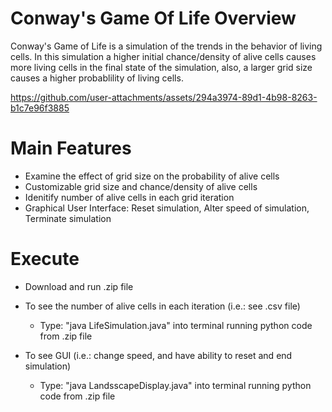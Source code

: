 # Conway's Game Of Life Overview

Conway's Game of Life is a simulation of the trends in the behavior of living cells. In this simulation a higher initial chance/density of alive cells causes more living cells in the final state of the simulation, also, a larger grid size causes a higher probablility of living cells. 



https://github.com/user-attachments/assets/294a3974-89d1-4b98-8263-b1c7e96f3885




# Main Features

- Examine the effect of grid size on the probability of alive cells
- Customizable grid size and chance/density of alive cells
- Idenitify number of alive cells in each grid iteration
- Graphical User Interface: Reset simulation, Alter speed of simulation, Terminate simulation


# Execute

- Download and run .zip file

- To see the number of alive cells in each iteration (i.e.: see .csv file)
    - Type:
        "java LifeSimulation.java"
  into terminal running python code from .zip file
  
- To see GUI (i.e.: change speed, and have ability to reset and end simulation)
    - Type:
        "java LandsscapeDisplay.java"
  into terminal running python code from .zip file
